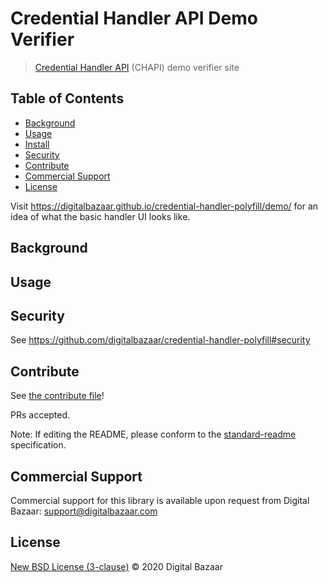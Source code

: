 # Credential Handler API Demo Verifier

> [Credential Handler API](https://w3c-ccg.github.io/credential-handler-api/) (CHAPI) demo verifier site

## Table of Contents

- [Background](#background)
- [Usage](#usage)
- [Install](#install)
- [Security](#security)
- [Contribute](#contribute)
- [Commercial Support](#commercial-support)
- [License](#license)

Visit https://digitalbazaar.github.io/credential-handler-polyfill/demo/ 
for an idea of what the basic handler UI looks like.

## Background

## Usage

## Security

See https://github.com/digitalbazaar/credential-handler-polyfill#security

## Contribute

See [the contribute file](https://github.com/digitalbazaar/bedrock/blob/master/CONTRIBUTING.md)!

PRs accepted.

Note: If editing the README, please conform to the
[standard-readme](https://github.com/RichardLitt/standard-readme) specification.

## Commercial Support

Commercial support for this library is available upon request from
Digital Bazaar: support@digitalbazaar.com

## License

[New BSD License (3-clause)](LICENSE) © 2020 Digital Bazaar
